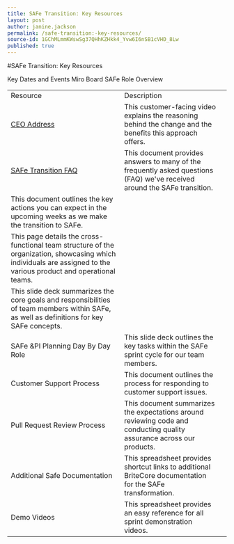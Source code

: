 ```yaml
---
title: SAFe Transition: Key Resources
layout: post
author: janine.jackson
permalink: /safe-transition:-key-resources/
source-id: 1GChMLmmKWswSg37QHhKZHkk4_Yvw6I6nSB1cVHD_8Lw
published: true
---
```

#SAFe Transition: Key Resources

<table>
  <tr>
    <td>Resource</td>
    <td>Description</td>
    <td></td>
  </tr>
  <tr>
    <td><a href="https://www.youtube.com/watch?v=KSP_brzhGEo&amp=&feature=youtu.be">CEO Address</a></td>
    <td>This customer-facing video explains the reasoning behind the change and the benefits this approach offers.</td>
    <td></td>
  </tr>
  <tr>
    <td><a href="https://docs.google.com/document/d/1_jN-4_YjhjD--1viiOV66EE5OZpq9NHfvtyx19M2DEA/edit#">SAFe Transition FAQ</a></td>
   <td>This document provides answers to many of the frequently asked questions (FAQ) we've received around the SAFe transition.</td>
    <td></td>
  </tr>
  <tr>
    <td<ahref="https://docs.google.com/document/d/17_jWgyEo2_sPYRoMyISYzVT0Av2hljZaDwlCs5OXHJ0/edit">Key Dates and Events</a>   </td>
    <td>This document outlines the key actions you can expect in the upcoming weeks as we make the transition to SAFe.</td>
    <td></td>
  </tr>
  <tr>
    <td<a href="https://miro.com/app/board/o9J_kyV9NK4=/">Miro Board</a></td>
    <td>This page details the cross-functional team structure of the organization, showcasing which individuals are assigned to the various product and operational teams. </td>
    <td></td>
  </tr>
  <tr>
  <td<a href="https://docs.google.com/presentation/d/11olWZPP1G9aznxLxNSEsVTbDBOpB5OXJzqhQNXk39FU/edit#slide=id.g5f4d57c045_0_142">SAFe Role Overview</a></td>
    <td>This slide deck summarizes the core goals and responsibilities of team members within SAFe, as well as definitions for key SAFe concepts.</td>
    <td></td>
  </tr>
  <tr>
  <td  <a href="https://docs.google.com/presentation/d/1fupGwS4xwS7pxLEWsBGzhiJaOv3Rtyw5qMeNgAsxDbY/edit#slide=id.g5ca68742d8_0_118">SAFe &PI Planning Day By Day Role</a></td>
    <td>This slide deck outlines the key tasks within the SAFe sprint cycle for our team members.</td>
    <td></td>
  </tr>
  <tr>
  <td <a href="https://docs.google.com/document/d/1GEZRdm4EjSl5r27tpPNX822nHhLwYQcxFhD5RR3Y5nY/edit#heading=h.xn8plkej85ab">Customer Support Process</a></td>
    <td>This document outlines the process for responding to customer support issues. </td>
    <td></td>
  </tr>
  <tr>
    <td <a href="https://docs.google.com/document/d/1i5tS2GiwghlgzcLJ-pn7WzhKpBSp-isD8LAHg5SYcHE/edit#heading=h.7hzig7npo8dq">Pull Request Review Process</a></td>
    <td>This document summarizes the expectations around reviewing code and conducting quality assurance across our products. </td>
    <td></td>
  </tr>
  <tr>
    <td <a href="https://docs.google.com/spreadsheets/d/1fJlJO2CiZvmRE2uVGYxwkI0zQfPmcrmqIX_a4ZwaVtU/edit#gid=0">Additional Safe Documentation</a></td>
    <td>This spreadsheet provides shortcut links to additional BriteCore documentation for the SAFe transformation. </td>
    <td></td>
  </tr>
  <tr>
    <td <a href="https://docs.google.com/spreadsheets/d/15xzbGcgICaJuiSuqXbVEVJvRPZKOckjxVsx-cDj0uvE/edit#gid=0">Demo Videos</a></td>
    <td>This spreadsheet provides an easy reference for all sprint demonstration videos.</td>
    <td></td>
  </tr>
</table>


